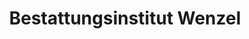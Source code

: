 ---
title: "Bestattungsinstitut Wenzel"
url: /thum/bestattungsinstitut-wenzel/
shop: Bestattungen
---
